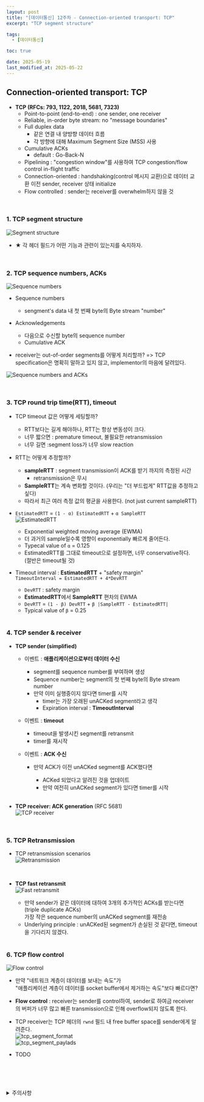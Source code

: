 ```yaml
---
layout: post
title: "[데이터통신] 12주차 - Connection-oriented transport: TCP"
excerpt: "TCP segment structure"

tags:
  - [데이터통신]

toc: true

date: 2025-05-19
last_modified_at: 2025-05-22
---
```

## Connection-oriented transport: TCP
- **TCP (RFCs: 793, 1122, 2018, 5681, 7323)**
  - Point-to-point (end-to-end) : one sender, one receiver
  - Reliable, in-order byte stream: no "message boundaries"
  - Full duplex data
    - 같은 연결 내 양방향 데이터 흐름
    - 각 방향에 대해 Maximum Segment Size (MSS) 사용
  - Cumulative ACKs
    - default : Go-Back-N
  - Pipelining : "congestion window"를 사용하여 TCP congestion/flow control in-flight traffic
  - Connection-oriented : handshaking(control 메시지 교환)으로 데이터 교환 이전 sender, receiver 상태 initialize
  - Flow controlled : sender는 receiver를 overwhelm하지 않을 것  

<br>

### 1. TCP segment structure  
![Segment structure][def]  
  - ★ 각 헤더 필드가 어떤 기능과 관련이 있는지를 숙지하자.   

<br>

### 2. TCP sequence numbers, ACKs  
![Sequence numbers](TODO)
- Sequence numbers
  - sengment's data 내 첫 번째 byte의 Byte stream "number"

- Acknowledgements
  - 다음으로 수신할 byte의 sequence number  
  - Cumulative ACK

- receiver는 out-of-order segments를 어떻게 처리할까?
  => TCP specification은 명확히 말하고 있지 않고, implementor의 마음에 달려있다.

![Sequence numbers and ACKs](TODO)  

<br>

### 3. TCP round trip time(RTT), timeout
- TCP timeout 값은 어떻게 세팅할까?
  - RTT보다는 길게 해야하나, RTT는 항상 변동성이 크다.
  - 너무 짧으면 : premature timeout, 불필요한 retransmission
  - 너무 길면 :segment loss가 너무 slow reaction

- RTT는 어떻게 추정할까?
  - **sampleRTT** : segment transmission이 ACK를 받기 까지의 측정된 시간
    - retransmission은 무시
  - **SampleRTT**는 계속 변화할 것이다. (우리는 "더 부드럽게" RTT값을 추정하고 싶다)
  - 따라서 최근 여러 측정 값의 평균을 사용한다. (not just current sampleRTT)

- `EstimatedRTT` = `(1 - α) EstimatedRTT` + `α SampleRTT`  
![EstimatedRTT](TODO)  
  - Exponential weighted moving average (EWMA)
  - 더 과거의 sample일수록 영향이 exponentially 빠르게 줄어든다.
  - Typecal value of `α` = 0.125  
  - EstimatedRTT를 그대로 timeout으로 설정하면, 너무 conservative하다. (절반은 timeout될 것)

- Timeout interval : **EstimatedRTT** + "safety margin"  
`TimeoutInterval = EstimatedRTT + 4*DevRTT`
  - `DevRTT` : safety margin
  - **EstimatedRTT**에서 **SampleRTT** 편차의 EWMA
  - `DevRTT` = `(1 - β) DevRTT` + `β |SampleRTT - EstimatedRTT|`  
  - Typical value of `β` = 0.25  

  <br>

### 4. TCP sender & receiver
- **TCP sender (simplified)**
  - 이벤트 : **애플리케이션으로부터 데이터 수신**
    - segment를 sequence number를 부여하며 생성
    - Sequence number는 segment의 첫 번째 byte의 Byte stream number
    - 만약 이미 실행중이지 않다면 timer를 시작
      - timer는 가장 오래된 unACKed segment라고 생각
      - Expiration interval : **TimeoutInterval**

  - 이벤트 : **timeout**
    - timeout을 발생시킨 segment를 retransmit
    - timer를 재시작

  - 이벤트 : **ACK 수신**
    - 만약 ACK가 이전 unACKed segment를 ACK했다면
      - ACKed 되었다고 알려진 것을 업데이트
      - 만약 여전히 unACKed segment가 있다면 timer를 시작

      <br>

- **TCP receiver: ACK generation** (RFC 5681)  
![TCP receiver](TODO)  

<br>

### 5. TCP Retransmission
- TCP retransmission scenarios  
![Retransmission](TODO)  

<br>

- **TCP fast retransmit**  
![Fast retransmit](TODO)  
  - 만약 sender가 같은 데이터에 대하여 3개의 추가적인 ACKs를 받는다면 (triple duplicate ACKs)  
  가장 작은 sequence number의 unACKed segment를 재전송  
  - Underlying principle : unACKed된 segment가 손실된 것 같다면, timeout을 기다리지 않겠다.  

  <br>

### 6. TCP flow control
![Flow control](TODO)  
- 만약 "네트워크 계층이 데이터를 보내는 속도"가  
"애플리케이션 계층이 데이터를 socket buffer에서 제거하는 속도"보다 빠르다면?

- **Flow control** : receiver는 sender를 control하여, sender로 하여금 receiver의 버퍼가 너무 많고 빠른 transmission으로 인해 overflow되지 않도록 한다.  

- TCP receiver는 TCP 헤더의 `rwnd` 필드 내 free buffer space를 sender에게 알려준다.  
![tcp_segment_format](TODO)  
![tcp_segment_paylads](TODO)  

- TODO

<br>
<br>
<br>
<br>
<details>
<summary>주의사항</summary>
<div markdown="1">

이 포스팅은 강원대학교 김도형 교수님의 데이터통신 수업을 들으며 내용을 정리 한 것입니다.  
수업 내용에 대한 저작권은 교수님께 있으니,  
다른 곳으로의 무분별한 내용 복사를 자제해 주세요.

</div>
</details>

[def]: https://i.imgur.com/PZNlN10.png